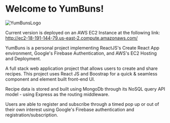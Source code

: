 # Welcome to YumBuns!
![YumBunsLogo](https://user-images.githubusercontent.com/93226206/178125259-50c4b7b4-53eb-469b-8426-cc9f1dc0409a.png)

Current version is deployed on an AWS EC2 Instance at the following link: http://ec2-18-191-144-79.us-east-2.compute.amazonaws.com/ 

YumBuns is a personal project implementing ReactJS's Create React App environment, Google's Firebase Authentication, and AWS's EC2 Hosting and Deployment.

A full stack web application project that allows users to create and share recipes. This project uses React JS and Boostrap for a quick & seamless component and element built front-end UI. 

Recipe data is stored and built using MongoDb through its NoSQL query API model - using Express as the routing middleware. 

Users are able to register and subscribe through a timed pop up or out of their own interest using Google's Firebase authentication and registration/subscription.
